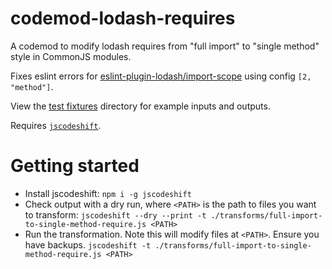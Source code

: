 # codemod-lodash-requires

A codemod to modify lodash requires from "full import" to "single method" style in CommonJS modules.

Fixes eslint errors for [eslint-plugin-lodash/import-scope](https://github.com/wix/eslint-plugin-lodash/blob/master/docs/rules/import-scope.md) using config `[2, "method"]`.

View the [test fixtures](./transforms/__testfixtures__) directory for example inputs and outputs.

Requires [`jscodeshift`](https://github.com/facebook/jscodeshift).

# Getting started

- Install jscodeshift: `npm i -g jscodeshift`
- Check output with a dry run, where `<PATH>` is the path to files you want to transform: `jscodeshift --dry --print -t ./transforms/full-import-to-single-method-require.js <PATH>`
- Run the transformation. Note this will modify files at `<PATH>`. Ensure you have backups. `jscodeshift -t ./transforms/full-import-to-single-method-require.js <PATH>`
